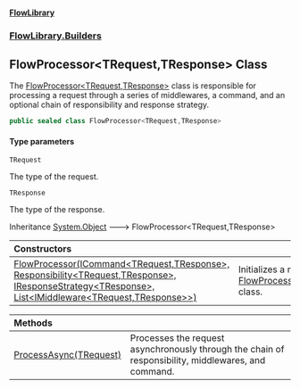 #### [FlowLibrary](FlowLibrary.md 'FlowLibrary')
### [FlowLibrary.Builders](FlowLibrary.Builders.md 'FlowLibrary.Builders')

## FlowProcessor<TRequest,TResponse> Class

The [FlowProcessor&lt;TRequest,TResponse&gt;](FlowProcessor_TRequest,TResponse_.md 'FlowLibrary.Builders.FlowProcessor<TRequest,TResponse>') class is responsible for processing a request through a series of middlewares, a command, and an optional chain of responsibility and response strategy.

```csharp
public sealed class FlowProcessor<TRequest,TResponse>
```
#### Type parameters

<a name='FlowLibrary.Builders.FlowProcessor_TRequest,TResponse_.TRequest'></a>

`TRequest`

The type of the request.

<a name='FlowLibrary.Builders.FlowProcessor_TRequest,TResponse_.TResponse'></a>

`TResponse`

The type of the response.

Inheritance [System.Object](https://docs.microsoft.com/en-us/dotnet/api/System.Object 'System.Object') &#129106; FlowProcessor<TRequest,TResponse>

| Constructors | |
| :--- | :--- |
| [FlowProcessor(ICommand&lt;TRequest,TResponse&gt;, Responsibility&lt;TRequest,TResponse&gt;, IResponseStrategy&lt;TResponse&gt;, List&lt;IMiddleware&lt;TRequest,TResponse&gt;&gt;)](FlowProcessor_TRequest,TResponse_..ctor.RHQEFUOQrfCoMVsKMwZTgg.md 'FlowLibrary.Builders.FlowProcessor<TRequest,TResponse>.FlowProcessor(FlowLibrary.Contracts.ICommand<TRequest,TResponse>, FlowLibrary.Abstractions.Responsibility<TRequest,TResponse>, FlowLibrary.Contracts.IResponseStrategy<TResponse>, System.Collections.Generic.List<FlowLibrary.Contracts.IMiddleware<TRequest,TResponse>>)') | Initializes a new instance of the [FlowProcessor&lt;TRequest,TResponse&gt;](FlowProcessor_TRequest,TResponse_.md 'FlowLibrary.Builders.FlowProcessor<TRequest,TResponse>') class. |

| Methods | |
| :--- | :--- |
| [ProcessAsync(TRequest)](FlowProcessor_TRequest,TResponse_.ProcessAsync.bkRaBD+s5HVBAdScAUYusA.md 'FlowLibrary.Builders.FlowProcessor<TRequest,TResponse>.ProcessAsync(TRequest)') | Processes the request asynchronously through the chain of responsibility, middlewares, and command. |
